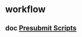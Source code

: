 # workflow

## doc [Presubmit Scripts](https://www.chromium.org/developers/how-tos/depottools/presubmit-scripts/)

